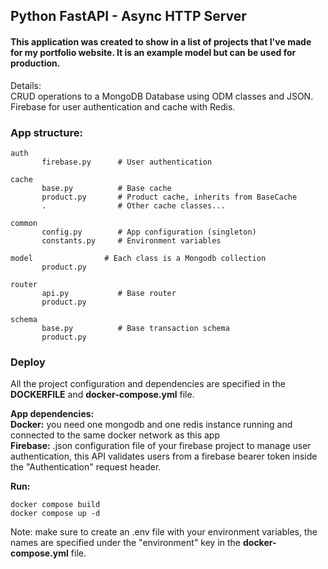 ## Python FastAPI - Async HTTP Server 

#### This application was created to show in a list of projects that I've made for my portfolio website. It is an example model but can be used for production.
Details:<br/>
CRUD operations to a MongoDB Database using ODM classes and JSON. <br/>
Firebase for user authentication and cache with Redis.

### App structure:
```commandline
auth
       firebase.py      # User authentication
           
cache
       base.py          # Base cache
       product.py       # Product cache, inherits from BaseCache
       .                # Other cache classes...

common
       config.py        # App configuration (singleton)
       constants.py     # Environment variables

model                # Each class is a Mongodb collection
       product.py

router
       api.py           # Base router
       product.py

schema
       base.py          # Base transaction schema
       product.py
```

### Deploy
All the project configuration and dependencies are specified in the **DOCKERFILE** and **docker-compose.yml** file.<br/>

**App dependencies:**<br/>
**Docker:** you need one mongodb and one redis instance running and connected to the same docker network as this app<br/>
**Firebase:** .json configuration file of your firebase project to manage user authentication, this API validates users from a firebase bearer token inside the "Authentication" request header.


**Run:**
```
docker compose build
docker compose up -d
```
Note: make sure to create an .env file with your environment variables, 
the names are specified under the "environment" key in the **docker-compose.yml** file.
